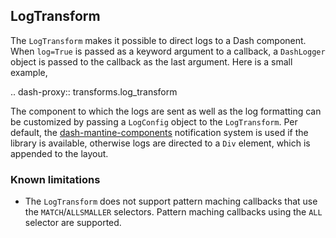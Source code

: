 ## LogTransform

The `LogTransform` makes it possible to direct logs to a Dash component. When `log=True` is passed as a keyword argument to a callback, a `DashLogger` object is passed to the callback as the last argument. Here is a small example,

.. dash-proxy:: transforms.log_transform

The component to which the logs are sent as well as the log formatting can be customized by passing a `LogConfig` object to the `LogTransform`. Per default, the [dash-mantine-components](https://github.com/snehilvj/dash-mantine-components) notification system is used if the library is available, otherwise logs are directed to a `Div` element, which is appended to the layout. 

### Known limitations

* The `LogTransform` does not support pattern maching callbacks that use the `MATCH`/`ALLSMALLER` selectors. Pattern maching callbacks using the `ALL` selector are supported.

